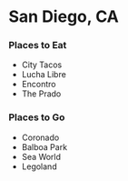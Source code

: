 # San Diego, CA

### Places to Eat
- City Tacos
- Lucha Libre
- Encontro
- The Prado

### Places to Go
- Coronado
- Balboa Park
- Sea World
- Legoland
